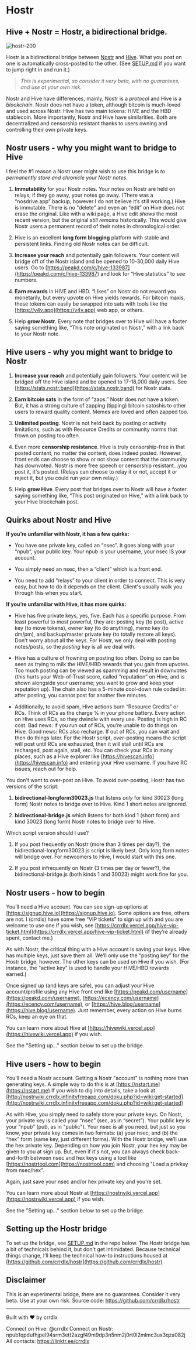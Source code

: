 # Hostr

## Hive + Nostr = Hostr, a bidirectional bridge.

![hostr-200](https://files.peakd.com/file/peakd-hive/hostr/AJg9kuqkusqS8cafJVqxybvDL1ADqGPuBPfXKn5x2VSpKmjaFvh31X5gB4Cdz1s.png)

Hostr is a bidirectional bridge between [Nostr](https://nostr.com/) and [Hive](https://hive.io). What you post on one is automatically cross-posted to the other.  (See [SETUP.md](https://github.com/crrdlx/hostr/blob/main/SETUP.md) if you want to jump right in and run it.)

>*This is experimental, so consider it very beta, with no guarantees, and use at your own risk.*

Nostr and Hive have differences, mainly, Nostr is a *protocol* and Hive is a *blockchain*. Nostr does not have a token, although bitcoin is much-loved and used across Nostr. Hive has two main tokens: HIVE and the HBD stablecoin. More importantly, Nostr and Hive have similarities. Both are decentralized and censorship resistant thanks to users owning and controlling their own private keys.

## Nostr users - why you might want to bridge to Hive

I feel the #1 reason a Nostr user might wish to use this bridge is *to permanently store and chronicle your Nostr notes.*


1.  **Immutability** for your Nostr notes. Your notes on Nostr are held on relays; if they go away, your notes go away. (There was a “nosdrive.app” backup, however I do not believe it’s still working.) Hive is immutable. There is no "delete" and even an “edit” on Hive does not erase the original. Like with a wiki page, a Hive edit *shows* the most recent version, but the original *still remains* historically. This would give Nostr users a permanent record of their notes in chronological order.

2. Hive is an excellent **long form blogging** platform with stable and persistent links. Finding old Nostr notes can be difficult.

3.  **Increase your reach** and potentially gain followers. Your content will bridge off of the Nostr island and be opened to 10-30,000 daily Hive users. Go to [https://peakd.com/c/hive-133987](https://peakd.com/c/hive-133987) and look for “Hive statistics” to see numbers.

4.  **Earn rewards** in HIVE and HBD. “Likes” on Nostr do not reward you monetarily, but every upvote on Hive yields rewards. For bitcoin maxis, these tokens can easily be swapped into sats with tools like the [https://v4v.app](https://v4v.app) web app, or others.

5. Help **grow Nostr**. Every note that bridges over to Hive will have a footer saying something like, “This note originated on Nostr,” with a link back to your Nostr note.

## Hive users - why you might want to bridge to Nostr

1.  **Increase your reach** and potentially gain followers. Your content will be bridged off the Hive island and be opened to 17-18,000 daily users. See [https://stats.nostr.band](https://stats.nostr.band) for Nostr stats.

2.  **Earn bitcoin sats** in the form of “zaps.” Nostr does not have a token. But, it has a strong culture of zapping (tipping) bitcoin satoshis to other users to reward quality content. Memes are loved and often zapped too.

3.  **Unlimited posting**. Nostr is not held back by posting or activity limitations, such as with Resource Credits or community norms that frown on posting too often.

4. Even more **censorship resistance**. Hive is truly censorship-free in that posted content, no matter the content, does indeed posted. However, front ends can choose to show or not show content that the community has downvoted. Nostr is more free speech or censorship resistant...you post it, it's posted. (Relays can choose to relay it or not, accept it or reject it, but you could run your own relay.)

5. Help **grow Hive**. Every post that bridges over to Nostr will have a footer saying something like, “This post originated on Hive,” with a link back to your Hive blockchain post.

## Quirks about Nostr and Hive

**If you’re unfamiliar with Nostr, it has a few quirks:**

- You have one private key, called an “nsec”. It goes along with your “npub”, your public key. Your npub is your username, your nsec IS your account.

- You simply need an nsec, then a “client” which is a front end.

- You need to add “relays” to your client in order to connect. This is very easy, but how to do it depends on the client. Client's usually walk you through this when you start.

**If you’re unfamiliar with Hive, it has more quirks:**

- Hive has five private keys, yes, five. Each has a specific purpose. From least powerful to most powerful, they are: posting key (to post), active key (to move tokens), owner key (to do anything), memo key (to dm/pm), and backup/master private key (to totally restore all keys). Don’t worry about all the keys. For Hostr, we only deal with posting notes/posts, so the *posting key* is all we deal with.

- Hive has a culture of frowning on posting too often. Doing so can be seen as trying to milk the HIVE/HBD rewards that you gain from upvotes. Too much posting can be viewed as spamming and result in downvotes (this hurts your Web-of-Trust score, called “reputation” on Hive, and is shown alongside your username; you want to grow and keep your reputation up). The chain also has a 5-minute cool-down rule coded in: after posting, you cannot post for another five minutes.

- Additionally, to avoid spam, Hive actions burn “Resource Credits” or RCs. Think of RCs as the charge % in your phone battery. Every action on Hive uses RCs, so they dwindle with every use. Posting is high in RC cost. Bad news: if you run out of RCs, you’re unable to do things on Hive. Good news: RCs also recharge. If out of RCs, you can wait and then do things later. For the Hostr script, *over*-posting means the script will post until RCs are exhausted, then it will stall until RCs are recharged, post again, stall, etc. You can check your RCs in many places, such as a Hive explorer like [https://hivescan.info](https://hivescan.info) and entering your Hive username. If you have RC issues, reach out for help.

You don't want to over-post on Hive. To avoid over-posting, Hostr has two versions of the script:

1. **bidirectional-longform30023.js** that listens *only* for kind 30023 (long form) Nostr notes to bridge over to Hive. Kind 1 short notes are ignored.

2. **bidirectional-bridge.js** which listens for both kind 1 (short form) and kind 30023 (long form) Nostr notes to bridge over to Hive.

Which script version should I use?

1. If you post frequently on Nostr (more than 3 times per day?), the bidirectional-longform30023.js script is likely best. Only long form notes will bridge over. For newcomers to Hive, I would start with this one.

2. If you post infrequently on Nostr  (3 times per day or fewer?), the bidirectional-bridge.js (both kinds 1 and 30023) might work fine for you.

## Nostr users - how to begin

You’ll need a Hive account. You can see sign-up options at [https://signup.hive.io](https://signup.hive.io). Some options are free, others are not. I (crrdlx) have some free “VIP tickets” to sign up with and you are welcome to use one if you wish, see [https://crrdlx.vercel.app/hive-vip-ticket.html](https://crrdlx.vercel.app/hive-vip-ticket.html) (if they’re already spent, contact me.)

As with Nostr, the critical thing with a Hive account is saving your keys. Hive has multiple keys, just save them all. We’ll only use the “posting key” for the Hostr bridge, however. The other keys can be used on Hive if you wish. (For instance, the "active key" is used to handle your HIVE/HBD rewards earned.)

Once signed up (and keys are safe), you can adjust your Hive account/profile using any Hive front end like [https://peakd.com/username](https://peakd.com/username), [https://ecency.com/username](https://ecency.com/username), or [https://hive.blog/username](https://hive.blog/username). Just remember, every action on Hive burns RCs, keep an eye on that.

You can learn more about Hive at [https://hivewiki.vercel.app](https://hivewiki.vercel.app) if you wish.

See the "Setting up..." section below to set up the bridge.

## Hive users - how to begin

You’ll need a Nostr account. Getting a Nostr "account" is nothing more than generating keys. A simple way to do this is at [https://nstart.me](https://nstart.me) If you wish to dig into details, take a look at [http://nostrwiki.crrdlx.infinityfreeapp.com/doku.php?id=wiki:get-started](http://nostrwiki.crrdlx.infinityfreeapp.com/doku.php?id=wiki:get-started)

As with Hive, you simply need to safely store your private keys. On Nostr, your private key is called your “nsec” (sec, as in “secret”). Your public key is your “npub” (pub, as in "public"). Your nsec is all you need, but just so you know, your private key comes in two formats: (a) your nsec, and (b) the “hex” form (same key, just different forms). With the Hostr bridge, we’ll use the hex private key. Depending on how you join Nostr, your hex key may be given to you at sign up. But, even if it's not, you can always check back-and-forth between nsec and hex keys using a tool like [https://nostrtool.com](https://nostrtool.com) and choosing "Load a privkey from nsec/hex".

Again, just save your nsec and/or hex private key and you’re set.

You can learn more about Nostr at [https://nostrwiki.vercel.app](https://nostrwiki.vercel.app) if you wish.

See the "Setting up..." section below to set up the bridge.

## Setting up the Hostr bridge

To set up the bridge, see [SETUP.md](https://github.com/crrdlx/hostr/blob/main/SETUP.md) in the repo below. The Hostr bridge has a bit of technicals behind it, but don't get intimidated. Because technical things change, I’ll keep the technical how-to instructions housed at [https://github.com/crrdlx/hostr](https://github.com/crrdlx/hostr)


## Disclaimer

This is an experimental bridge, there are no guarantees. Consider it very beta. Use at your own risk. Source code: https://github.com/crrdlx/hostr

----

Built with ❤️ by crrdlx

Connect on Hive: @crrdlx
Connect on Nostr: npub1qpdufhjpel94srm3ett2azgf49m9dp3n5nm2j0rt0l2mlmc3ux3qza082j
All contacts: https://linktr.ee/crrdlx